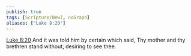 ```yaml
---
publish: true
tags: [Scripture/NewT, noGraph]
aliases: ["Luke 8:20"]
---
```

[Luke 8:20](https://churchofjesuschrist.org/study/scriptures/nt/luke/8?lang=eng&id=p20#p20) And it was told him by certain which said, Thy mother and thy brethren stand without, desiring to see thee.
